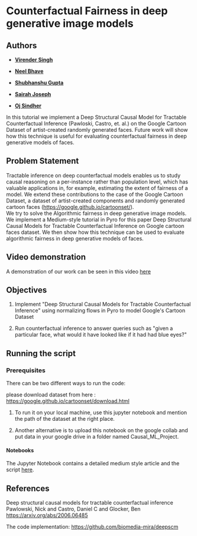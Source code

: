 # Counterfactual Fairness in deep generative image models 

 ## Authors

 * [**Virender Singh**](https://www.linkedin.com/in/virender-singh7/)

 * [**Neel Bhave**](https://www.linkedin.com/in/neelbhave/)

 * [**Shubhanshu Gupta**](https://www.linkedin.com/in/shubhanshu-gupta-3b861168/)

 * [**Sairah Joseph**](https://www.linkedin.com/in/sai-joseph/)

 * [**Oj Sindher**](https://www.linkedin.com/in/oj-sindher/)

 In this tutorial we implement a Deep Structural Causal Model for Tractable Counterfactual Inference (Pawloski, Castro, et. al.) on the Google Cartoon Dataset of artist-created randomly generated faces. Future work will show how this technique is useful for evaluating counterfactual fairness in deep generative models of faces. 



 ## Problem Statement

 Tractable inference on deep counterfactual models enables us to study causal reasoning on a per-instance rather than population level, which has valuable applications in, for example, estimating the extent of  fairness of a model.
 We extend these contributions to the case of the Google Cartoon Dataset, a dataset of artist-created components and randomly generated cartoon faces (https://google.github.io/cartoonset/).  
 We try to solve the Algorithmic fairness in deep generative image models. We implement a Medium-style tutorial in Pyro for this paper Deep Structural Causal Models for Tractable Counterfactual Inference on Google cartoon faces dataset. We then show how this technique can be used to evaluate algorithmic fairness in deep generative models of faces. 


 ## Video demonstration

 A demonstration of our work can be seen in this video [here](https://www.youtube.com/watch?v=w5v-LX9ZIi0)


 ## Objectives

 1. Implement "Deep Structural Causal Models for Tractable Counterfactual Inference" using normalizing flows in Pyro to model Google's Cartoon Dataset

 2. Run counterfactual inference to answer queries such as "given a particular face, what would it have looked like if it had had blue eyes?" 


 ## Running the script


 ### Prerequisites 

 There can be two different ways to run the code:

 please download dataset from here : https://google.github.io/cartoonset/download.html

 1. To run it on your local machine, use this jupyter notebook and mention the path of the dataset at the right place.

 2. Another alternative is to upload this notebook on the google collab and put data in your google drive in a folder named Causal_ML_Project.



 #### Notebooks

 The Jupyter Notebook contains a detailed medium style article and the script [here](https://github.com/neelgeek/causalML/tree/master/projects/Algorithmic-fairness-in-deep-generative-image-models/src). 


 ## References

 Deep structural causal models for tractable counterfactual inference
 Pawlowski, Nick and Castro, Daniel C and Glocker, Ben
 https://arxiv.org/abs/2006.06485

 The code implementation: 
 https://github.com/biomedia-mira/deepscm
